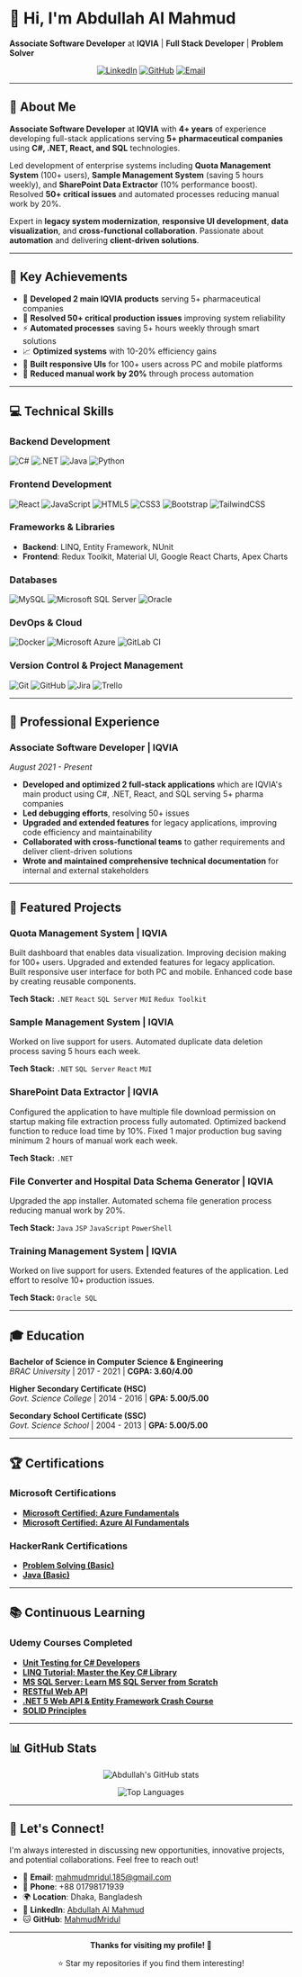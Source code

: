 # 👋 Hi, I'm Abdullah Al Mahmud

**Associate Software Developer** at **IQVIA** | **Full Stack Developer** | **Problem Solver**

<div align="center">

[![LinkedIn](https://img.shields.io/badge/LinkedIn-Abdullah%20Al%20Mahmud-blue?style=flat-square&logo=linkedin)](https://www.linkedin.com/in/abdullahalmahmudmridul/)
[![GitHub](https://img.shields.io/badge/GitHub-MahmudMridul-black?style=flat-square&logo=github)](https://github.com/MahmudMridul)
[![Email](https://img.shields.io/badge/Email-mahmudmridul.185%40gmail.com-red?style=flat-square&logo=gmail)](mailto:mahmudmridul.185@gmail.com)

</div>

---

## 🚀 About Me

**Associate Software Developer** at **IQVIA** with **4+ years** of experience developing full-stack applications serving **5+ pharmaceutical companies** using **C#, .NET, React, and SQL** technologies.

Led development of enterprise systems including **Quota Management System** (100+ users), **Sample Management System** (saving 5 hours weekly), and **SharePoint Data Extractor** (10% performance boost). Resolved **50+ critical issues** and automated processes reducing manual work by 20%.

Expert in **legacy system modernization**, **responsive UI development**, **data visualization**, and **cross-functional collaboration**. Passionate about **automation** and delivering **client-driven solutions**.

---

## 🎯 Key Achievements

- 🏢 **Developed 2 main IQVIA products** serving 5+ pharmaceutical companies
- 🐛 **Resolved 50+ critical production issues** improving system reliability
- ⚡ **Automated processes** saving 5+ hours weekly through smart solutions
- 📈 **Optimized systems** with 10-20% efficiency gains
- 👥 **Built responsive UIs** for 100+ users across PC and mobile platforms
- 🔧 **Reduced manual work by 20%** through process automation

---

## 💻 Technical Skills

### **Backend Development**

![C#](https://img.shields.io/badge/C%23-239120?style=flat-square&logo=c-sharp&logoColor=white)
![.NET](https://img.shields.io/badge/.NET-5C2D91?style=flat-square&logo=.net&logoColor=white)
![Java](https://img.shields.io/badge/Java-ED8B00?style=flat-square&logo=java&logoColor=white)
![Python](https://img.shields.io/badge/Python-3776AB?style=flat-square&logo=python&logoColor=white)

### **Frontend Development**

![React](https://img.shields.io/badge/React-20232A?style=flat-square&logo=react&logoColor=61DAFB)
![JavaScript](https://img.shields.io/badge/JavaScript-F7DF1E?style=flat-square&logo=javascript&logoColor=black)
![HTML5](https://img.shields.io/badge/HTML5-E34F26?style=flat-square&logo=html5&logoColor=white)
![CSS3](https://img.shields.io/badge/CSS3-1572B6?style=flat-square&logo=css3&logoColor=white)
![Bootstrap](https://img.shields.io/badge/Bootstrap-563D7C?style=flat-square&logo=bootstrap&logoColor=white)
![TailwindCSS](https://img.shields.io/badge/Tailwind_CSS-38B2AC?style=flat-square&logo=tailwind-css&logoColor=white)

### **Frameworks & Libraries**

- **Backend**: LINQ, Entity Framework, NUnit
- **Frontend**: Redux Toolkit, Material UI, Google React Charts, Apex Charts

### **Databases**

![MySQL](https://img.shields.io/badge/MySQL-00000F?style=flat-square&logo=mysql&logoColor=white)
![Microsoft SQL Server](https://img.shields.io/badge/Microsoft%20SQL%20Sever-CC2927?style=flat-square&logo=microsoft%20sql%20server&logoColor=white)
![Oracle](https://img.shields.io/badge/Oracle-F80000?style=flat-square&logo=oracle&logoColor=white)

### **DevOps & Cloud**

![Docker](https://img.shields.io/badge/Docker-2496ED?style=flat-square&logo=docker&logoColor=white)
![Microsoft Azure](https://img.shields.io/badge/Microsoft_Azure-0089D0?style=flat-square&logo=microsoft-azure&logoColor=white)
![GitLab CI](https://img.shields.io/badge/GitLab%20CI-330F63?style=flat-square&logo=gitlab&logoColor=white)

### **Version Control & Project Management**

![Git](https://img.shields.io/badge/Git-F05032?style=flat-square&logo=git&logoColor=white)
![GitHub](https://img.shields.io/badge/GitHub-100000?style=flat-square&logo=github&logoColor=white)
![Jira](https://img.shields.io/badge/Jira-0052CC?style=flat-square&logo=jira&logoColor=white)
![Trello](https://img.shields.io/badge/Trello-0079BF?style=flat-square&logo=trello&logoColor=white)

---

## 🏢 Professional Experience

### **Associate Software Developer** | IQVIA

_August 2021 - Present_

- **Developed and optimized 2 full-stack applications** which are IQVIA's main product using C#, .NET, React, and SQL serving 5+ pharma companies
- **Led debugging efforts**, resolving 50+ issues
- **Upgraded and extended features** for legacy applications, improving code efficiency and maintainability
- **Collaborated with cross-functional teams** to gather requirements and deliver client-driven solutions
- **Wrote and maintained comprehensive technical documentation** for internal and external stakeholders

---

## 🚀 Featured Projects

### **Quota Management System** | IQVIA

Built dashboard that enables data visualization. Improving decision making for 100+ users. Upgraded and extended features for legacy application. Built responsive user interface for both PC and mobile. Enhanced code base by creating reusable components.

**Tech Stack:** `.NET` `React` `SQL Server` `MUI` `Redux Toolkit`

### **Sample Management System** | IQVIA

Worked on live support for users. Automated duplicate data deletion process saving 5 hours each week.

**Tech Stack:** `.NET` `SQL Server` `React` `MUI`

### **SharePoint Data Extractor** | IQVIA

Configured the application to have multiple file download permission on startup making file extraction process fully automated. Optimized backend function to reduce load time by 10%. Fixed 1 major production bug saving minimum 2 hours of manual work each week.

**Tech Stack:** `.NET`

### **File Converter and Hospital Data Schema Generator** | IQVIA

Upgraded the app installer. Automated schema file generation process reducing manual work by 20%.

**Tech Stack:** `Java` `JSP` `JavaScript` `PowerShell`

### **Training Management System** | IQVIA

Worked on live support for users. Extended features of the application. Led effort to resolve 10+ production issues.

**Tech Stack:** `Oracle SQL`

---

## 🎓 Education

**Bachelor of Science in Computer Science & Engineering**  
_BRAC University_ | 2017 - 2021 | **CGPA: 3.60/4.00**

**Higher Secondary Certificate (HSC)**  
_Govt. Science College_ | 2014 - 2016 | **GPA: 5.00/5.00**

**Secondary School Certificate (SSC)**  
_Govt. Science School_ | 2004 - 2013 | **GPA: 5.00/5.00**

---

## 🏆 Certifications

### **Microsoft Certifications**

- [**Microsoft Certified: Azure Fundamentals**](https://learn.microsoft.com/api/credentials/share/en-us/AbdullahAlMahmud-7212/547A796397975AE6?sharingId=F4377F4D941BC39F)
- [**Microsoft Certified: Azure AI Fundamentals**](https://learn.microsoft.com/api/credentials/share/en-us/AbdullahAlMahmud-7212/2473BBB162B1AB0?sharingId=F4377F4D941BC39F)

### **HackerRank Certifications**

- [**Problem Solving (Basic)**](https://www.hackerrank.com/certificates/91e7e3042b00)
- [**Java (Basic)**](https://www.hackerrank.com/certificates/599036d179e6)

---

## 📚 Continuous Learning

### **Udemy Courses Completed**

- [**Unit Testing for C# Developers**](https://www.udemy.com/certificate/UC-6eca7ead-2a01-47dd-b987-53e1972c1f94/)
- [**LINQ Tutorial: Master the Key C# Library**](https://www.udemy.com/certificate/UC-362fb99b-98e9-47e4-8f1b-ccc53c0450f4/)
- [**MS SQL Server: Learn MS SQL Server from Scratch**](https://www.udemy.com/certificate/UC-efbbf1da-a97c-4cad-88db-328772e90dee/)
- [**RESTful Web API**](https://www.udemy.com/certificate/UC-76ba7600-fbc0-433b-b534-3b2d06c0aa9b/)
- [**.NET 5 Web API & Entity Framework Crash Course**](https://www.udemy.com/certificate/UC-fc2f459b-9d7a-4082-a119-ab3b81022685/)
- [**SOLID Principles**](https://www.udemy.com/certificate/UC-27d6d716-b93b-4b45-b3d1-6a21f16fef52/)

---

## 📊 GitHub Stats

<div align="center">

![Abdullah's GitHub stats](https://github-readme-stats.vercel.app/api?username=MahmudMridul&show_icons=true&theme=dark)

![Top Languages](https://github-readme-stats.vercel.app/api/top-langs/?username=MahmudMridul&layout=compact&theme=dark)

</div>

---

## 🤝 Let's Connect!

I'm always interested in discussing new opportunities, innovative projects, and potential collaborations. Feel free to reach out!

- 📧 **Email**: [mahmudmridul.185@gmail.com](mailto:mahmudmridul.185@gmail.com)
- 📱 **Phone**: +88 01798171939
- 🌍 **Location**: Dhaka, Bangladesh
- 💼 **LinkedIn**: [Abdullah Al Mahmud](https://www.linkedin.com/in/abdullahalmahmudmridul/)
- 🐱 **GitHub**: [MahmudMridul](https://github.com/MahmudMridul)

---

<div align="center">

**Thanks for visiting my profile! 🚀**

⭐ Star my repositories if you find them interesting!

</div>

